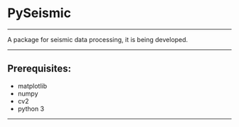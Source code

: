 # PySeismic
***
A package for seismic data processing, it is being developed.
***
## Prerequisites:
* matplotlib
* numpy
* cv2
* python 3
***